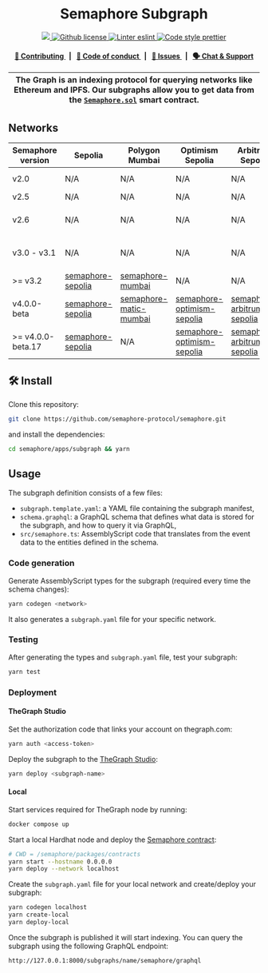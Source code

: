 <h1 align="center">
    Semaphore Subgraph
</h1>

<p align="center">
    <a href="https://github.com/semaphore-protocol" target="_blank">
        <img src="https://img.shields.io/badge/project-Semaphore-blue.svg?style=flat-square">
    </a>
    <a href="https://github.com/semaphore-protocol/semaphore/blob/main/LICENSE">
        <img alt="Github license" src="https://img.shields.io/github/license/semaphore-protocol/semaphore.svg?style=flat-square">
    </a>
    <a href="https://eslint.org/" target="_blank">
        <img alt="Linter eslint" src="https://img.shields.io/badge/linter-eslint-8080f2?style=flat-square&logo=eslint">
    </a>
    <a href="https://prettier.io/" target="_blank">
        <img alt="Code style prettier" src="https://img.shields.io/badge/code%20style-prettier-f8bc45?style=flat-square&logo=prettier">
    </a>
</p>

<div align="center">
    <h4>
        <a href="https://github.com/semaphore-protocol/semaphore/blob/main/CONTRIBUTING.md">
            👥 Contributing
        </a>
        <span>&nbsp;&nbsp;|&nbsp;&nbsp;</span>
        <a href="https://github.com/semaphore-protocol/semaphore/blob/main/CODE_OF_CONDUCT.md">
            🤝 Code of conduct
        </a>
        <span>&nbsp;&nbsp;|&nbsp;&nbsp;</span>
        <a href="https://github.com/semaphore-protocol/semaphore/issues/new/choose">
            🔎 Issues
        </a>
        <span>&nbsp;&nbsp;|&nbsp;&nbsp;</span>
        <a href="https://semaphore.pse.dev/telegram">
            🗣️ Chat &amp; Support
        </a>
    </h4>
</div>

| The Graph is an indexing protocol for querying networks like Ethereum and IPFS. Our subgraphs allow you to get data from the [`Semaphore.sol`](https://github.com/semaphore-protocol/semaphore/blob/main/contracts/Semaphore.sol) smart contract. |
| ------------------------------------------------------------------------------------------------------------------------------------------------------------------------------------------------------------------------------------------------- |

## Networks

| Semaphore version | Sepolia                                                                                           | Polygon Mumbai                                                                                           | Optimism Sepolia                                                                                                    | Arbitrum Sepolia                                                                                                    | Arbitrum One                                                                                                          | Polygon Amoy                                                                                            |
| ----------------- | ------------------------------------------------------------------------------------------------- | -------------------------------------------------------------------------------------------------------- | ------------------------------------------------------------------------------------------------------------------- | ------------------------------------------------------------------------------------------------------------------- | --------------------------------------------------------------------------------------------------------------------- | ------------------------------------------------------------------------------------------------------- |
| v2.0              | N/A                                                                                               | N/A                                                                                                      | N/A                                                                                                                 | N/A                                                                                                                 | [semaphore-protocol/arbitrum](https://thegraph.com/hosted-service/subgraph/semaphore-protocol/arbitrum)               | N/A                                                                                                     |
| v2.5              | N/A                                                                                               | N/A                                                                                                      | N/A                                                                                                                 | N/A                                                                                                                 | N/A                                                                                                                   | N/A                                                                                                     |
| v2.6              | N/A                                                                                               | N/A                                                                                                      | N/A                                                                                                                 | N/A                                                                                                                 | [semaphore-protocol/arbitrum-86337c](https://thegraph.com/hosted-service/subgraph/semaphore-protocol/arbitrum-86337c) | N/A                                                                                                     |
| v3.0 - v3.1       | N/A                                                                                               | N/A                                                                                                      | N/A                                                                                                                 | N/A                                                                                                                 | [semaphore-protocol/arbitrum-72dca3](https://thegraph.com/hosted-service/subgraph/semaphore-protocol/arbitrum-72dca3) | N/A                                                                                                     |
| >= v3.2           | [semaphore-sepolia](https://api.studio.thegraph.com/query/14377/semaphore-sepolia/v3.6.1)         | [semaphore-mumbai](https://api.studio.thegraph.com/query/14377/semaphore-mumbai/v3.6.1)                  | N/A                                                                                                                 | N/A                                                                                                                 | [semaphore-arbitrum](https://api.studio.thegraph.com/query/14377/semaphore-arbitrum/v3.6.1)                           | N/A                                                                                                     |
| v4.0.0-beta       | [semaphore-sepolia](https://api.studio.thegraph.com/query/14377/semaphore-sepolia/v4.0.0-beta)    | [semaphore-matic-mumbai](https://api.studio.thegraph.com/query/14377/semaphore-matic-mumbai/v4.0.0-beta) | [semaphore-optimism-sepolia](https://api.studio.thegraph.com/query/14377/semaphore-optimism-sepolia/v4.0.0-beta)    | [semaphore-arbitrum-sepolia](https://api.studio.thegraph.com/query/14377/semaphore-arbitrum-sepolia/v4.0.0-beta)    | N/A                                                                                                                   | N/A                                                                                                     |
| >= v4.0.0-beta.17 | [semaphore-sepolia](https://api.studio.thegraph.com/query/14377/semaphore-sepolia/v4.0.0-beta.17) | N/A                                                                                                      | [semaphore-optimism-sepolia](https://api.studio.thegraph.com/query/14377/semaphore-optimism-sepolia/v4.0.0-beta.17) | [semaphore-arbitrum-sepolia](https://api.studio.thegraph.com/query/14377/semaphore-arbitrum-sepolia/v4.0.0-beta.17) | N/A                                                                                                                   | [semaphore-matic-amoy](https://api.studio.thegraph.com/query/14377/semaphore-matic-amoy/v4.0.0-beta.17) |

## 🛠 Install

Clone this repository:

```bash
git clone https://github.com/semaphore-protocol/semaphore.git
```

and install the dependencies:

```bash
cd semaphore/apps/subgraph && yarn
```

## Usage

The subgraph definition consists of a few files:

-   `subgraph.template.yaml`: a YAML file containing the subgraph manifest,
-   `schema.graphql`: a GraphQL schema that defines what data is stored for the subgraph, and how to query it via GraphQL,
-   `src/semaphore.ts`: AssemblyScript code that translates from the event data to the entities defined in the schema.

### Code generation

Generate AssemblyScript types for the subgraph (required every time the schema changes):

```bash
yarn codegen <network>
```

It also generates a `subgraph.yaml` file for your specific network.

### Testing

After generating the types and `subgraph.yaml` file, test your subgraph:

```bash
yarn test
```

### Deployment

#### TheGraph Studio

Set the authorization code that links your account on thegraph.com:

```bash
yarn auth <access-token>
```

Deploy the subgraph to the [TheGraph Studio](https://thegraph.com/studio/):

```bash
yarn deploy <subgraph-name>
```

#### Local

Start services required for TheGraph node by running:

```bash
docker compose up
```

Start a local Hardhat node and deploy the [Semaphore contract](https://github.com/semaphore-protocol/semaphore/tree/main/packages/contracts):

```bash
# CWD = /semaphore/packages/contracts
yarn start --hostname 0.0.0.0
yarn deploy --network localhost
```

Create the `subgraph.yaml` file for your local network and create/deploy your subgraph:

```bash
yarn codegen localhost
yarn create-local
yarn deploy-local
```

Once the subgraph is published it will start indexing. You can query the subgraph using the following GraphQL endpoint:

```
http://127.0.0.1:8000/subgraphs/name/semaphore/graphql
```
